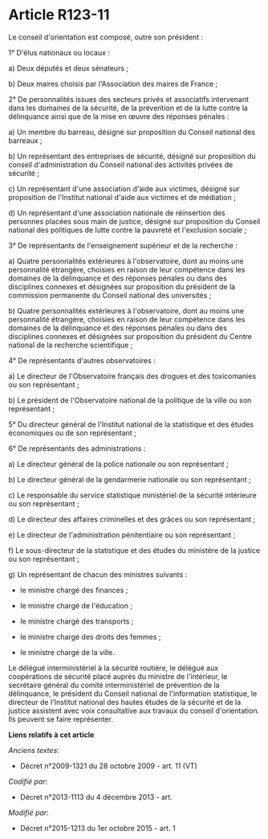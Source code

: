 # Article R123-11

Le conseil d'orientation est composé, outre son président : 

1° D'élus nationaux ou locaux : 

a) Deux députés et deux sénateurs ; 

b) Deux maires choisis par l'Association des maires de France ; 

2° De personnalités issues des secteurs privés et associatifs intervenant dans les domaines de la sécurité, de la prévention
et de la lutte contre la délinquance ainsi que de la mise en œuvre des réponses pénales : 

a) Un membre du barreau, désigné sur proposition du Conseil national des barreaux ; 

b) Un représentant des entreprises de sécurité, désigné sur proposition du conseil d'administration du Conseil national des
activités privées de sécurité ; 

c) Un représentant d'une association d'aide aux victimes, désigné sur proposition de l'Institut national d'aide aux victimes
et de médiation ; 

d) Un représentant d'une association nationale de réinsertion des personnes placées sous main de justice, désigné sur
proposition du Conseil national des politiques de lutte contre la pauvreté et l'exclusion sociale ; 

3° De représentants de l'enseignement supérieur et de la recherche : 

a) Quatre personnalités extérieures à l'observatoire, dont au moins une personnalité étrangère, choisies en raison de leur
compétence dans les domaines de la délinquance et des réponses pénales ou dans des disciplines connexes et désignées sur
proposition du président de la commission permanente du Conseil national des universités ; 

b) Quatre personnalités extérieures à l'observatoire, dont au moins une personnalité étrangère, choisies en raison de leur
compétence dans les domaines de la délinquance et des réponses pénales ou dans des disciplines connexes et désignées sur
proposition du président du Centre national de la recherche scientifique ; 

4° De représentants d'autres observatoires : 

a) Le directeur de l'Observatoire français des drogues et des toxicomanies ou son représentant ; 

b) Le président de l'Observatoire national de la politique de la ville ou son représentant ; 

5° Du directeur général de l'Institut national de la statistique et des études économiques ou de son représentant ; 

6° De représentants des administrations : 

a) Le directeur général de la police nationale ou son représentant ; 

b) Le directeur général de la gendarmerie nationale ou son représentant ; 

c) Le responsable du service statistique ministériel de la sécurité intérieure ou son représentant ; 

d) Le directeur des affaires criminelles et des grâces ou son représentant ; 

e) Le directeur de l'administration pénitentiaire ou son représentant ; 

f) Le sous-directeur de la statistique et des études du ministère de la justice ou son représentant ; 

g) Un représentant de chacun des ministres suivants : 

- le ministre chargé des finances ; 

- le ministre chargé de l'éducation ; 

- le ministre chargé des transports ; 

- le ministre chargé des droits des femmes ; 

- le ministre chargé de la ville. 

Le délégué interministériel à la sécurité routière, le délégué aux coopérations de sécurité placé auprès du ministre de
l'intérieur, le secrétaire général du comité interministériel de prévention de la délinquance, le président du Conseil
national de l'information statistique, le directeur de l'Institut national des hautes études de la sécurité et de la justice
assistent avec voix consultative aux travaux du conseil d'orientation. Ils peuvent se faire représenter.

**Liens relatifs à cet article**

_Anciens textes_:

  - Décret n°2009-1321 du 28 octobre 2009 - art. 11 (VT)

_Codifié par_:

  - Décret n°2013-1113 du 4 décembre 2013 - art.

_Modifié par_:

  - Décret n°2015-1213 du 1er octobre 2015 - art. 1
